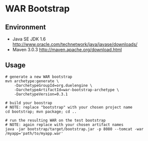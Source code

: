 WAR Bootstrap
=============

Environment
-----------

- Java SE JDK 1.6
	http://www.oracle.com/technetwork/java/javase/downloads/
- Maven 3.0.3
	http://maven.apache.org/download.html

Usage
-----

	# generate a new WAR bootstrap
	mvn archetype:generate \
		-DarchetypeGroupId=org.duelengine \
		-DarchetypeArtifactId=war-bootstrap-archetype \
		-DarchetypeVersion=0.3.1

	# build your boostrap
	# NOTE: replace "bootstrap" with your chosen project name
	cd bootstrap; mvn package; cd ..

	# run the resulting WAR on the test bootstrap
	# NOTE: again replace with your chosen artifact names
	java -jar bootstrap/target/bootstrap.jar -p 8080 --tomcat -war /myapp='path/to/myapp.war'
